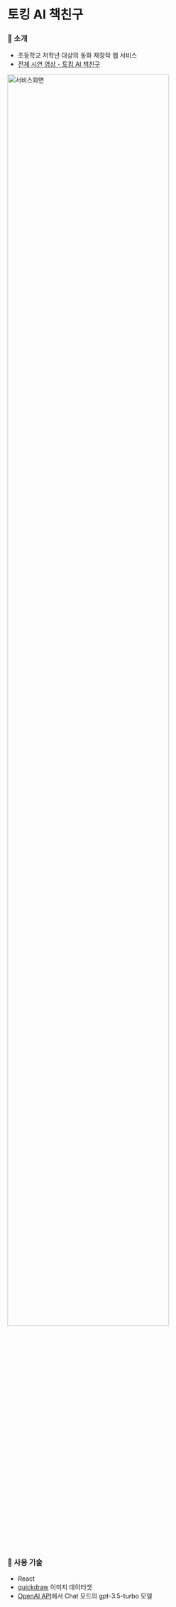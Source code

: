 # 토킹 AI 책친구

### 📙 소개
- 초등학교 저학년 대상의 동화 재창작 웹 서비스
- [전체 시연 영상 - 토킹 AI 책친구](https://youtu.be/he738vPYxwA)
  
<img width="85%" alt="서비스화면" src="https://github.com/yyeonkim/book-talking-react/assets/70844774/9f6f347a-5641-4c4f-aa75-396d43052692">

### 🔧 사용 기술
- React
- [quickdraw](https://quickdraw.readthedocs.io/en/latest/index.html) 이미지 데이터셋
- [OpenAI API](https://platform.openai.com/)에서 Chat 모드의 gpt-3.5-turbo 모델




